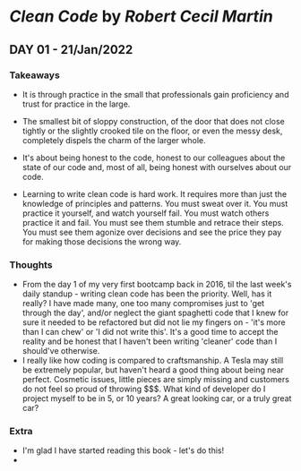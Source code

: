 # *Clean Code* by *Robert Cecil Martin*

## DAY 01 - 21/Jan/2022

### Takeaways
- It is through practice in the small that professionals gain proficiency and trust for practice in the large.
- The smallest bit of sloppy construction, of the door that does not close tightly or the slightly crooked tile on the floor, or even the messy desk, completely dispels the charm of the larger whole.
- It's about being honest to the code, honest to our colleagues about the state of our code and, most of all, being honest with ourselves about our code.

- Learning to write clean code is hard work. It requires more than just the knowledge of principles and patterns. You must sweat over it. You must practice it yourself, and watch yourself fail. You must watch others practice it and fail. You must see them stumble and retrace their steps. You must see them agonize over decisions and see the price they pay for making those decisions the wrong way.

### Thoughts
- From the day 1 of my very first bootcamp back in 2016, til the last week's daily standup - writing clean code has been the priority. Well, has it really? I have made many, one too many compromises just to 'get through the day', and/or neglect the giant spaghetti code that I knew for sure it needed to be refactored but did not lie my fingers on - 'it's more than I can chew' or 'I did not write this'. It's a good time to accept the reality and be honest that I haven't been writing 'cleaner' code than I should've otherwise.
- I really like how coding is compared to craftsmanship. A Tesla may still be extremely popular, but haven't heard a good thing about being near perfect. Cosmetic issues, little pieces are simply missing and customers do not feel so proud of throwing $$$. What kind of developer do I project myself to be in 5, or 10 years? A great looking car, or a truly great car?

### Extra
- I'm glad I have started reading this book - let's do this!
- 
